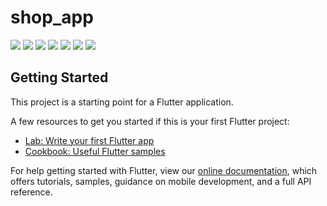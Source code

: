 # shop_app
![](screenshots/photo_2020-03-21_01-31-40.jpg)
![](screenshots/photo_2020-03-21_01-31-39.jpg)
![](screenshots/photo_2020-03-21_01-31-38%20(2).jpg)
![](screenshots/photo_2020-03-21_01-31-37.jpg)
![](screenshots/photo_2020-03-21_01-31-40%20(2).jpg)
![](screenshots/photo_2020-03-21_01-31-38.jpg.jpg)
![](screenshots/photo_2020-03-21_01-31-40%20(3).jpg)


## Getting Started

This project is a starting point for a Flutter application.

A few resources to get you started if this is your first Flutter project:

- [Lab: Write your first Flutter app](https://flutter.dev/docs/get-started/codelab)
- [Cookbook: Useful Flutter samples](https://flutter.dev/docs/cookbook)

For help getting started with Flutter, view our
[online documentation](https://flutter.dev/docs), which offers tutorials,
samples, guidance on mobile development, and a full API reference.
